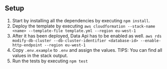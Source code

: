## Setup

1. Start by installing all the dependencies by executing `npm install`.
2. Deploy the template by executing `aws cloudformation --stack-name <name> --template-file template.yml --region eu-west-1`
4. After it has been deployed, Data Api has to be enabled as well. `aws rds modify-db-cluster --db-cluster-identifier <database-id> --enable-http-endpoint --region eu-west-1`
3. Copy `.env.example` to `.env` and assign the values. TIPS: You can find all values in the stack output.
4. Run the tests by executing `npm test`
